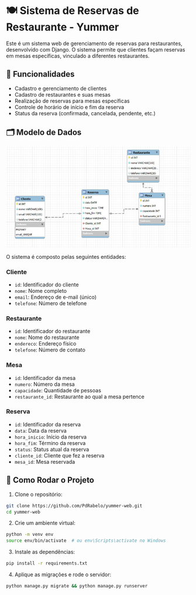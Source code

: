 # 🍽️ Sistema de Reservas de Restaurante - Yummer

Este é um sistema web de gerenciamento de reservas para restaurantes, desenvolvido com Django. O sistema permite que clientes façam reservas em mesas específicas, vinculado a diferentes restaurantes.

## 📌 Funcionalidades

- Cadastro e gerenciamento de clientes
- Cadastro de restaurantes e suas mesas
- Realização de reservas para mesas específicas
- Controle de horário de início e fim da reserva
- Status da reserva (confirmada, cancelada, pendente, etc.)

## 🗂️ Modelo de Dados

![Esquema do Banco de Dados](schema_DB.jpeg)

O sistema é composto pelas seguintes entidades:

### Cliente
- `id`: Identificador do cliente
- `nome`: Nome completo
- `email`: Endereço de e-mail (único)
- `telefone`: Número de telefone

### Restaurante
- `id`: Identificador do restaurante
- `nome`: Nome do restaurante
- `endereco`: Endereço físico
- `telefone`: Número de contato

### Mesa
- `id`: Identificador da mesa
- `numero`: Número da mesa
- `capacidade`: Quantidade de pessoas
- `restaurante_id`: Restaurante ao qual a mesa pertence

### Reserva
- `id`: Identificador da reserva
- `data`: Data da reserva
- `hora_inicio`: Início da reserva
- `hora_fim`: Término da reserva
- `status`: Status atual da reserva
- `cliente_id`: Cliente que fez a reserva
- `mesa_id`: Mesa reservada

## 🚀 Como Rodar o Projeto

1. Clone o repositório:

```bash
git clone https://github.com/PdRabelo/yummer-web.git
cd yummer-web
```

2. Crie um ambiente virtual:

```bash
python -m venv env
source env/bin/activate  # ou env\Scripts\activate no Windows
```

3. Instale as dependências:

```bash
pip install -r requirements.txt
```

4. Aplique as migrações e rode o servidor:

```bash
python manage.py migrate && python manage.py runserver
```

